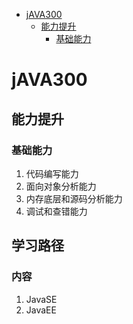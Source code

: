 * [jAVA300](#java300)
	* [能力提升](#能力提升)
		* [基础能力](#基础能力)

# jAVA300

## 能力提升

### 基础能力

 1. 代码编写能力
 2. 面向对象分析能力
 3. 内存底层和源码分析能力
 4. 调试和查错能力

## 学习路径

### 内容

 1. JavaSE
 2. JavaEE

